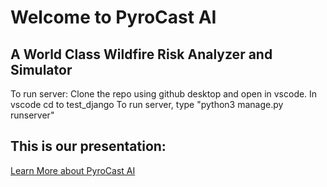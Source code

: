 # Welcome to PyroCast AI
## A World Class Wildfire Risk Analyzer and Simulator

To run server: 
Clone the repo using github desktop and open in vscode. 
In vscode cd to test_django
To run server, type "python3 manage.py runserver" 

## This is our presentation: 
[Learn More about PyroCast AI](https://docs.google.com/presentation/d/1VGPJtufqkjAKnmol51P-YYJwLgXBcuYeA21sVRx5KhE/edit?usp=sharing)
